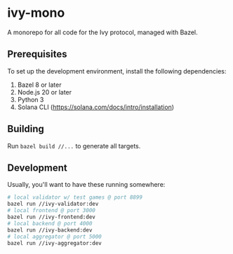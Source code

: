 # ivy-mono

A monorepo for all code for the Ivy protocol, managed with Bazel.

## Prerequisites

To set up the development environment, install the following dependencies:

1. Bazel 8 or later
2. Node.js 20 or later
3. Python 3
4. Solana CLI (https://solana.com/docs/intro/installation)

## Building

Run `bazel build //...` to generate all targets.

## Development

Usually, you'll want to have these running somewhere:

```sh
# local validator w/ test games @ port 8899
bazel run //ivy-validator:dev
# local frontend @ port 3000
bazel run //ivy-frontend:dev
# local backend @ port 4000
bazel run //ivy-backend:dev
# local aggregator @ port 5000
bazel run //ivy-aggregator:dev
```
